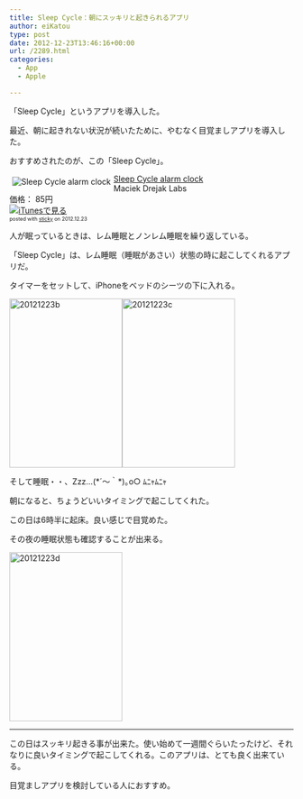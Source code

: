 ```yaml
---
title: Sleep Cycle：朝にスッキリと起きられるアプリ
author: eiKatou
type: post
date: 2012-12-23T13:46:16+00:00
url: /2289.html
categories:
  - App
  - Apple

---
```

「Sleep Cycle」というアプリを導入した。

最近、朝に起きれない状況が続いたために、やむなく目覚ましアプリを導入した。
  
おすすめされたのが、この「Sleep Cycle」。

<div class="sticky-itslink">
  <a href="http://click.linksynergy.com/fs-bin/stat?id=b3b5ZvmUdgo&#038;offerid=94348&#038;type=3&#038;subid=0&#038;tmpid=2192&#038;RD_PARM1=https%253A%252F%252Fitunes.apple.com%252Fjp%252Fapp%252Fsleep-cycle-alarm-clock%252Fid320606217%253Fmt%253D8%2526uo%253D4%2526partnerId%253D30" rel="nofollow" target="_blank"><img src="http://a1829.phobos.apple.com/us/r1000/089/Purple/v4/f3/4b/90/f34b9004-fa6b-b426-de11-a43fd161063c/mzl.skcldtbr.100x100-75.png" style="border-style:none;float:left;margin:5px;" alt="Sleep Cycle alarm clock" title="Sleep Cycle alarm clock" /></a></p> 
  
  <div class="sticky-itslinktext">
    <a href="http://click.linksynergy.com/fs-bin/stat?id=b3b5ZvmUdgo&#038;offerid=94348&#038;type=3&#038;subid=0&#038;tmpid=2192&#038;RD_PARM1=https%253A%252F%252Fitunes.apple.com%252Fjp%252Fapp%252Fsleep-cycle-alarm-clock%252Fid320606217%253Fmt%253D8%2526uo%253D4%2526partnerId%253D30" rel="nofollow" target="_blank">Sleep Cycle alarm clock</a><br />Maciek Drejak Labs<br />価格： 85円<br /> <a href="http://click.linksynergy.com/fs-bin/stat?id=b3b5ZvmUdgo&#038;offerid=94348&#038;type=3&#038;subid=0&#038;tmpid=2192&#038;RD_PARM1=https%253A%252F%252Fitunes.apple.com%252Fjp%252Fapp%252Fsleep-cycle-alarm-clock%252Fid320606217%253Fmt%253D8%2526uo%253D4%2526partnerId%253D30" rel="nofollow" target="_blank"><img src="http://ax.phobos.apple.com.edgesuite.net/ja_jp/images/web/linkmaker/badge_appstore-sm.gif" alt ="iTunesで見る" style="border-style:none;" /></a><br /><span style="font-size:xx-small;">posted with <a href="http://sticky.linclip.com/linkmaker/" target="_blank">sticky</a> on 2012.12.23</span><br style="clear:left;" />
  </div>
</div>



人が眠っているときは、レム睡眠とノンレム睡眠を繰り返している。
  
「Sleep Cycle」は、レム睡眠（睡眠があさい）状態の時に起こしてくれるアプリだ。

<!--more-->

タイマーをセットして、iPhoneをベッドのシーツの下に入れる。
  
<img src="http://eikatou.net/blog/wp-content/uploads/2012/12/20121223b-200x300.jpg" alt="20121223b" width="200" height="300" class="alignnone size-medium wp-image-2298" srcset="/uploads/2012/12/20121223b-200x300.jpg 200w, /uploads/2012/12/20121223b.jpg 320w" sizes="(max-width: 200px) 100vw, 200px" /><img src="http://eikatou.net/blog/wp-content/uploads/2012/12/20121223c-200x300.jpg" alt="20121223c" width="200" height="300" class="alignnone size-medium wp-image-2297" srcset="/uploads/2012/12/20121223c-200x300.jpg 200w, /uploads/2012/12/20121223c.jpg 320w" sizes="(max-width: 200px) 100vw, 200px" />

そして睡眠・・、Zzz…(\*´～｀\*)｡o○ ﾑﾆｬﾑﾆｬ
  
朝になると、ちょうどいいタイミングで起こしてくれた。

この日は6時半に起床。良い感じで目覚めた。
  
その夜の睡眠状態も確認することが出来る。
  
<img src="http://eikatou.net/blog/wp-content/uploads/2012/12/20121223d-200x300.jpg" alt="20121223d" width="200" height="300" class="alignnone size-medium wp-image-2299" srcset="/uploads/2012/12/20121223d-200x300.jpg 200w, /uploads/2012/12/20121223d.jpg 320w" sizes="(max-width: 200px) 100vw, 200px" />

* * *

この日はスッキリ起きる事が出来た。使い始めて一週間ぐらいたったけど、それなりに良いタイミングで起こしてくれる。このアプリは、とても良く出来ている。
  
目覚ましアプリを検討している人におすすめ。
